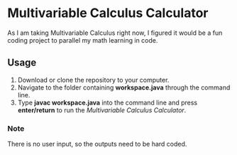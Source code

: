 # Multivariable Calculus Calculator
As I am taking Multivariable Calculus right now, I figured it would be a fun coding project to parallel my math learning in code.
## Usage
1.  Download or clone the repository to your computer.
2. Navigate to the folder containing **workspace.java** through the command line.
3. Type **javac workspace.java** into the command line and press **enter/return** to run the *Multivariable Calculus Calculator*.
### Note
There is no user input, so the outputs need to be hard coded.